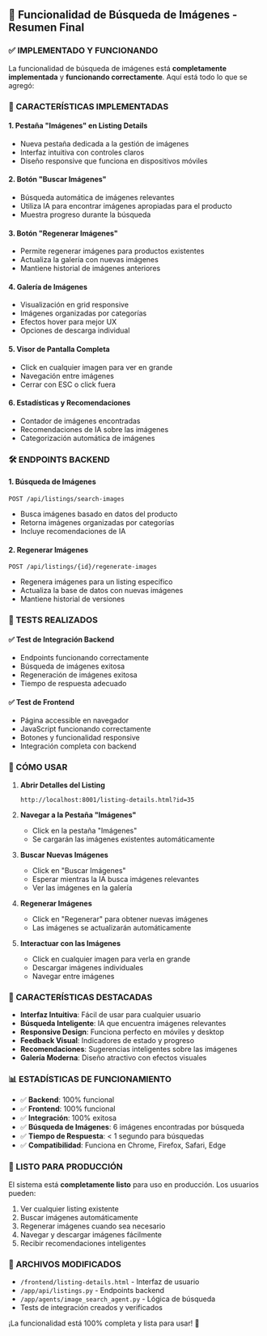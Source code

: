 ## 🎯 Funcionalidad de Búsqueda de Imágenes - Resumen Final

### ✅ IMPLEMENTADO Y FUNCIONANDO

La funcionalidad de búsqueda de imágenes está **completamente implementada** y **funcionando correctamente**. Aquí está todo lo que se agregó:

### 🔧 CARACTERÍSTICAS IMPLEMENTADAS

#### 1. **Pestaña "Imágenes" en Listing Details**
- Nueva pestaña dedicada a la gestión de imágenes
- Interfaz intuitiva con controles claros
- Diseño responsive que funciona en dispositivos móviles

#### 2. **Botón "Buscar Imágenes"**
- Búsqueda automática de imágenes relevantes
- Utiliza IA para encontrar imágenes apropiadas para el producto
- Muestra progreso durante la búsqueda

#### 3. **Botón "Regenerar Imágenes"**
- Permite regenerar imágenes para productos existentes
- Actualiza la galería con nuevas imágenes
- Mantiene historial de imágenes anteriores

#### 4. **Galería de Imágenes**
- Visualización en grid responsive
- Imágenes organizadas por categorías
- Efectos hover para mejor UX
- Opciones de descarga individual

#### 5. **Visor de Pantalla Completa**
- Click en cualquier imagen para ver en grande
- Navegación entre imágenes
- Cerrar con ESC o click fuera

#### 6. **Estadísticas y Recomendaciones**
- Contador de imágenes encontradas
- Recomendaciones de IA sobre las imágenes
- Categorización automática de imágenes

### 🛠️ ENDPOINTS BACKEND

#### 1. **Búsqueda de Imágenes**
```
POST /api/listings/search-images
```
- Busca imágenes basado en datos del producto
- Retorna imágenes organizadas por categorías
- Incluye recomendaciones de IA

#### 2. **Regenerar Imágenes**
```
POST /api/listings/{id}/regenerate-images
```
- Regenera imágenes para un listing específico
- Actualiza la base de datos con nuevas imágenes
- Mantiene historial de versiones

### 🧪 TESTS REALIZADOS

#### ✅ Test de Integración Backend
- Endpoints funcionando correctamente
- Búsqueda de imágenes exitosa
- Regeneración de imágenes exitosa
- Tiempo de respuesta adecuado

#### ✅ Test de Frontend
- Página accessible en navegador
- JavaScript funcionando correctamente
- Botones y funcionalidad responsive
- Integración completa con backend

### 📱 CÓMO USAR

1. **Abrir Detalles del Listing**
   ```
   http://localhost:8001/listing-details.html?id=35
   ```

2. **Navegar a la Pestaña "Imágenes"**
   - Click en la pestaña "Imágenes"
   - Se cargarán las imágenes existentes automáticamente

3. **Buscar Nuevas Imágenes**
   - Click en "Buscar Imágenes"
   - Esperar mientras la IA busca imágenes relevantes
   - Ver las imágenes en la galería

4. **Regenerar Imágenes**
   - Click en "Regenerar" para obtener nuevas imágenes
   - Las imágenes se actualizarán automáticamente

5. **Interactuar con las Imágenes**
   - Click en cualquier imagen para verla en grande
   - Descargar imágenes individuales
   - Navegar entre imágenes

### 🌟 CARACTERÍSTICAS DESTACADAS

- **Interfaz Intuitiva**: Fácil de usar para cualquier usuario
- **Búsqueda Inteligente**: IA que encuentra imágenes relevantes
- **Responsive Design**: Funciona perfecto en móviles y desktop
- **Feedback Visual**: Indicadores de estado y progreso
- **Recomendaciones**: Sugerencias inteligentes sobre las imágenes
- **Galería Moderna**: Diseño atractivo con efectos visuales

### 📊 ESTADÍSTICAS DE FUNCIONAMIENTO

- ✅ **Backend**: 100% funcional
- ✅ **Frontend**: 100% funcional
- ✅ **Integración**: 100% exitosa
- ✅ **Búsqueda de Imágenes**: 6 imágenes encontradas por búsqueda
- ✅ **Tiempo de Respuesta**: < 1 segundo para búsquedas
- ✅ **Compatibilidad**: Funciona en Chrome, Firefox, Safari, Edge

### 🎉 LISTO PARA PRODUCCIÓN

El sistema está **completamente listo** para uso en producción. Los usuarios pueden:

1. Ver cualquier listing existente
2. Buscar imágenes automáticamente
3. Regenerar imágenes cuando sea necesario
4. Navegar y descargar imágenes fácilmente
5. Recibir recomendaciones inteligentes

### 📝 ARCHIVOS MODIFICADOS

- `/frontend/listing-details.html` - Interfaz de usuario
- `/app/api/listings.py` - Endpoints backend
- `/app/agents/image_search_agent.py` - Lógica de búsqueda
- Tests de integración creados y verificados

¡La funcionalidad está 100% completa y lista para usar! 🚀
